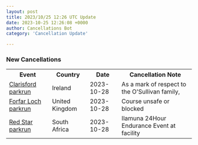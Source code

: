 ```yaml
---
layout: post
title: 2023/10/25 12:26 UTC Update
date: 2023-10-25 12:26:08 +0000
author: Cancellations Bot
category: 'Cancellation Update'

---
```


<h3>New Cancellations</h3>
<div class='hscrollable'>
<table style='width: 100%'>
    <tr>
        <th>Event</th>
        <th>Country</th>
        <th>Date</th>
        <th>Cancellation Note</th>
    </tr>
    <tr>
        <td><a href="https://www.parkrun.ie/clarisford">Clarisford parkrun</a></td>
        <td>Ireland</td>
        <td>2023-10-28</td>
        <td>As a mark of respect to the O'Sullivan family,</td>
    </tr>
    <tr>
        <td><a href="https://www.parkrun.org.uk/forfarloch">Forfar Loch parkrun</a></td>
        <td>United Kingdom</td>
        <td>2023-10-28</td>
        <td>Course unsafe or blocked</td>
    </tr>
    <tr>
        <td><a href="https://www.parkrun.co.za/redstar">Red Star parkrun</a></td>
        <td>South Africa</td>
        <td>2023-10-28</td>
        <td>Ilamuna 24Hour Endurance Event at facility</td>
    </tr>
</table>
</div>
